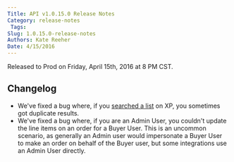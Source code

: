 ```yaml
---
Title: API v1.0.15.0 Release Notes
Category: release-notes
 Tags: 
Slug: 1.0.15.0-release-notes
Authors: Kate Reeher
Date: 4/15/2016
---
```


Released to Prod on Friday, April 15th, 2016 at 8 PM CST.

## Changelog
- We've fixed a bug where, if you [searched a list](https://devcenter.ordercloud.io/docs#XP) on XP, you sometimes got duplicate results.
- We've fixed a bug where, if you are an Admin User, you couldn't update the line items on an order for a Buyer User. This is an uncommon scenario, as generally an Admin user would impersonate a Buyer User to make an order on behalf of the Buyer user, but some integrations use an Admin User directly.

